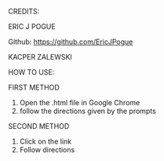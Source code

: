 CREDITS:

ERIC J POGUE

Github: https://github.com/EricJPogue

KACPER ZALEWSKI


HOW TO USE:

FIRST METHOD

1. Open the .html file in Google Chrome
2. follow the directions given by the prompts

SECOND METHOD

1. Click on the link
2. Follow directions
